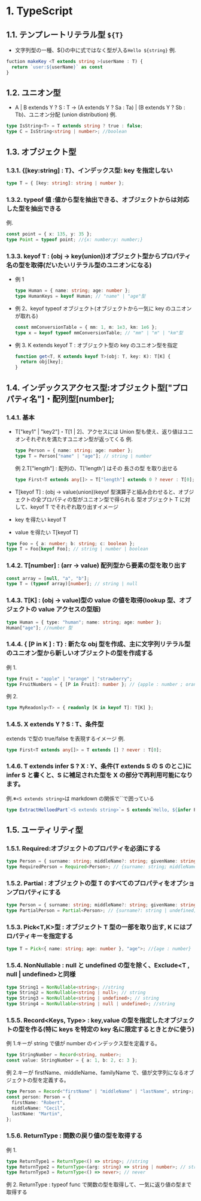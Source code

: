 # 1. TypeScript

## 1.1. テンプレートリテラル型 `${T}`

- 文字列型の一種、${}の中に式ではなく型が入る`Hello ${string}`
  例.

```ts
fuction makeKey <T extends string >(userName : T) {
  return `user:${userName}` as const
}
```

## 1.2. ユニオン型

- A | B extends Y ? S : T → (A extends Y ? Sa : Ta) | (B extends Y ? Sb : Tb)、ユニオン分配 (union distribution)
  例.

```ts
type IsString<T> = T extends string ? true : false;
type C = IsString<string | number>; //boolean
```

## 1.3. オブジェクト型

### 1.3.1. {[key:string] : T}、インデックス型: key を指定しない

```ts
type T = { [key: string]: string | number };
```

### 1.3.2. typeof 値 :値から型を抽出できる、オブジェクトからは対応した型を抽出できる

例.

```ts
const point = { x: 135, y: 35 };
type Point = typeof point; //{x: number;y: number;}
```

### 1.3.3. keyof T : (obj → key(union))オブジェクト型からプロパティ名の型を取得(だいたいリテラル型のユニオンになる)

- 例 1
  ```ts
  type Human = { name: string; age: number };
  type HumanKeys = keyof Human; // "name" | "age"型
  ```
- 例 2、keyof typeof オブジェクト(オブジェクトから一気に key のユニオンが取れる)
  ```ts
  const mmConversionTable = { mm: 1, m: 1e3, km: 1e6 };
  type x = keyof typeof mmConversionTable; // "mm" | "m" | "km"型
  ```
- 例 3. K extends keyof T : オブジェクト型の key のユニオン型を指定
  ```ts
  function get<T, K extends keyof T>(obj: T, key: K): T[K] {
    return obj[key];
  }
  ```

## 1.4. インデックスアクセス型:オブジェクト型["プロパティ名"]・配列型[number];

### 1.4.1. 基本

- T["key1" | "key2"]・T[1 | 2]、アクセスには Union 型も使え、返り値はユニオンそれぞれを満たすユニオン型が返ってくる
  例.

  ```ts
  type Person = { name: string; age: number };
  type T = Person["name" | "age"]; // string | number
  ```

  例 2.T["length"] : 配列の、T['length'] はその 長さの型 を取り出せる

  ```ts
  type First<T extends any[]> = T["length"] extends 0 ? never : T[0];
  ```

- T[keyof T] : (obj → value(union))keyof 型演算子と組み合わせると、オブジェクトの全プロパティの型がユニオン型で得られる
  型オブジェクト T に対して、keyof T でそれぞれ取り出すイメージ
- key を得たい keyof T
- value を得たい T[keyof T]

```ts
type Foo = { a: number; b: string; c: boolean };
type T = Foo[keyof Foo]; // string | number | boolean
```

### 1.4.2. T[number] : (arr → value) 配列型から要素の型を取り出す

```ts
const array = [null, "a", "b"];
type T = (typeof array)[number]; // string | null
```

### 1.4.3. T[K] : (obj → value)型の value の値を取得(lookup 型、オブジェクトの value アクセスの型版)

```ts
type Human = { type: "human"; name: string; age: number };
Human["age"]; //number 型
```

### 1.4.4. { [P in K ] : T} : 新たな obj 型を作成、主に文字列リテラル型のユニオン型から新しいオブジェクトの型を作成する

例 1.

```ts
type Fruit = "apple" | "orange" | "strawberry";
type FruitNumbers = { [P in Fruit]: number }; // {apple : number ; orange : number ; strawberry : number }
```

例 2.

```ts
type MyReadonly<T> = { readonly [K in keyof T]: T[K] };
```

### 1.4.5. X extends Y ? S : T、条件型

extends で型の true/false を表現するイメージ
例.

```ts
type First<T extends any[]> = T extends [] ? never : T[0];
```

### 1.4.6. T extends infer S ? X : Y、条件(T extends S の S のとこ)に infer S と書くと、S に補足された型を X の部分で再利用可能になります。

例.※`<S extends string>`は markdown の関係で``で囲っている

```ts
type ExtractHelloedPart`<S extends string>`= S extends`Hello, ${infer P}!` ? P : unknown;
```

## 1.5. ユーティリティ型

### 1.5.1. Required<T>:オブジェクトのプロパティを必須にする

```ts
type Person = { surname: string; middleName?: string; givenName: string };
type RequiredPerson = Required<Person>; // {surname: string; middleName: string; givenName: string;}
```

### 1.5.2. Partial<T> : オブジェクトの型 T のすべてのプロパティをオプションプロパティにする

```ts
type Person = { surname: string; middleName?: string; givenName: string };
type PartialPerson = Partial<Person>; // {surname?: string | undefined; middleName?: string | undefined; givenName?: string | undefined; };
```

### 1.5.3. Pick<T,K>型 : オブジェクト T 型の一部を取り出す, K にはプロパティキーを指定する

```ts
type T = Pick<{ name: string; age: number }, "age">; //{age : number}
```

### 1.5.4. NonNullable<T> : null と undefined の型を除く、Exclude<T , null | undefined>と同様

```ts
type String1 = NonNullable<string>; //string
type String2 = NonNullable<string | null>; // string
type String3 = NonNullable<string | undefined>; // string
type String4 = NonNullable<string | null | undefined>; //string
```

### 1.5.5. Record<Keys, Type> : key,value の型を指定したオブジェクトの型を作る(特に keys を特定の key 名に限定するときとかに使う)

例 1.キーが string で値が number のインデックス型を定義する。

```ts
type StringNumber = Record<string, number>;
const value: StringNumber = { a: 1, b: 2, c: 3 };
```

例 2.キーが firstName、middleName、familyName で、値が文字列になるオブジェクトの型を定義する。

```ts
type Person = Record<"firstName" | "middleName" | "lastName", string>;
const person: Person = {
  firstName: "Robert",
  middleName: "Cecil",
  lastName: "Martin",
};
```

### 1.5.6. ReturnType<T> : 関数の戻り値の型を取得する

例 1.

```ts
type ReturnType1 = ReturnType<() => string>; //string
type ReturnType2 = ReturnType<(arg: string) => string | number>; // string | number
type ReturnType3 = ReturnType<() => never>; // never
```

例 2. ReturnType<typeof func> : typeof func で関数の型を取得して、一気に返り値の型まで取得する
